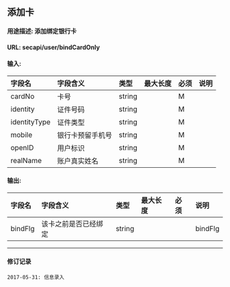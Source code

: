 ## 添加卡
#### 用途描述: 添加绑定银行卡
#### URL:  secapi/user/bindCardOnly

#### 输入:
| 字段名          | 字段含义     | 类型     | 最大长度 | 必须   | 说明   |
| :----------- | :------- | :----- | :--- | :--- | :--- |
| cardNo       | 卡号       | string |      | M    |      |
| identity     | 证件号码     | string |      | M    |      |
| identityType | 证件类型     | string |      | M    |      |
| mobile       | 银行卡预留手机号 | string |      | M    |      |
| openID       | 用户标识     | string |      | M    |      |
| realName     | 账户真实姓名   | string |      | M    |      |
#### 输出:
| 字段名     | 字段含义       | 类型     | 最大长度 | 必须   | 说明      |
| :------ | :--------- | :----- | :--- | :--- | :------ |
| bindFlg | 该卡之前是否已经绑定 | string |      |      | bindFlg |

----
#### 修订记录
```
2017-05-31: 信息录入
```